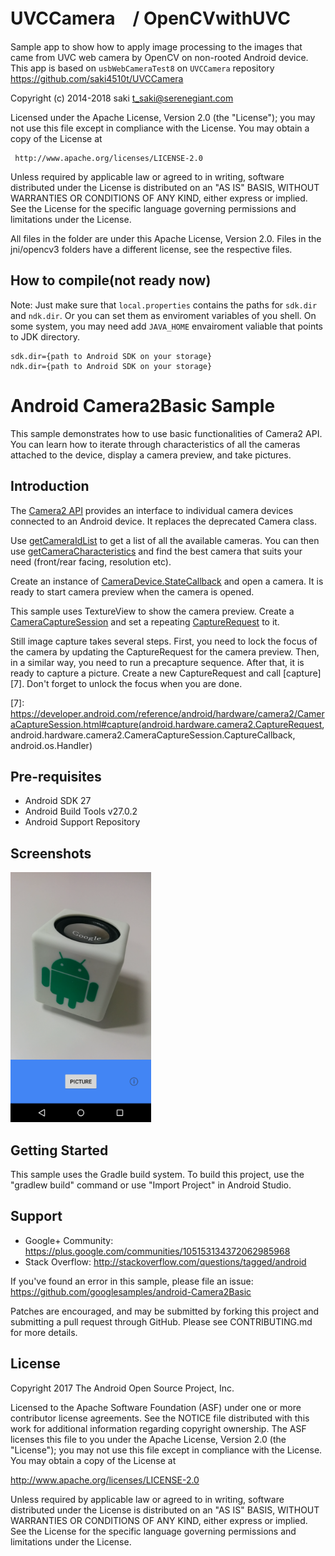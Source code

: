 UVCCamera　/ OpenCVwithUVC
=========

Sample app to show how to apply image processing to the images
that came from UVC web camera by OpenCV on non-rooted Android device.
This app is based on `usbWebCameraTest8` on `UVCCamera` repository
https://github.com/saki4510t/UVCCamera

Copyright (c) 2014-2018 saki t_saki@serenegiant.com

 Licensed under the Apache License, Version 2.0 (the "License");
 you may not use this file except in compliance with the License.
 You may obtain a copy of the License at

     http://www.apache.org/licenses/LICENSE-2.0

 Unless required by applicable law or agreed to in writing, software
 distributed under the License is distributed on an "AS IS" BASIS,
 WITHOUT WARRANTIES OR CONDITIONS OF ANY KIND, either express or implied.
 See the License for the specific language governing permissions and
 limitations under the License.

All files in the folder are under this Apache License, Version 2.0.
Files in the jni/opencv3 folders have a different license,
see the respective files.


## How to compile(not ready now)

Note: Just make sure that `local.properties` contains the paths for `sdk.dir` and `ndk.dir`. Or you can set them as enviroment variables of you shell. On some system, you may need add `JAVA_HOME` envairoment valiable that points to JDK directory.  

```
sdk.dir={path to Android SDK on your storage}
ndk.dir={path to Android SDK on your storage}
```



Android Camera2Basic Sample
===================================

This sample demonstrates how to use basic functionalities of Camera2
API. You can learn how to iterate through characteristics of all the
cameras attached to the device, display a camera preview, and take
pictures.

Introduction
------------

The [Camera2 API][1] provides an interface to individual camera
devices connected to an Android device. It replaces the deprecated
Camera class.

Use [getCameraIdList][2] to get a list of all the available
cameras. You can then use [getCameraCharacteristics][3] and find the
best camera that suits your need (front/rear facing, resolution etc).

Create an instance of [CameraDevice.StateCallback][4] and open a
camera. It is ready to start camera preview when the camera is opened.

This sample uses TextureView to show the camera preview. Create a
[CameraCaptureSession][5] and set a repeating [CaptureRequest][6] to it.

Still image capture takes several steps. First, you need to lock the
focus of the camera by updating the CaptureRequest for the camera
preview. Then, in a similar way, you need to run a precapture
sequence. After that, it is ready to capture a picture. Create a new
CaptureRequest and call [capture][7]. Don't forget to unlock the focus
when you are done.

[1]: https://developer.android.com/reference/android/hardware/camera2/package-summary.html
[2]: https://developer.android.com/reference/android/hardware/camera2/CameraManager.html#getCameraIdList()
[3]: https://developer.android.com/reference/android/hardware/camera2/CameraManager.html#getCameraCharacteristics(java.lang.String)
[4]: https://developer.android.com/reference/android/hardware/camera2/CameraDevice.StateCallback.html
[5]: https://developer.android.com/reference/android/hardware/camera2/CameraCaptureSession.html
[6]: https://developer.android.com/reference/android/hardware/camera2/CaptureRequest.html
[7]: https://developer.android.com/reference/android/hardware/camera2/CameraCaptureSession.html#capture(android.hardware.camera2.CaptureRequest, android.hardware.camera2.CameraCaptureSession.CaptureCallback, android.os.Handler)

Pre-requisites
--------------

- Android SDK 27
- Android Build Tools v27.0.2
- Android Support Repository

Screenshots
-------------

<img src="screenshots/main.png" height="400" alt="Screenshot"/>

Getting Started
---------------

This sample uses the Gradle build system. To build this project, use the
"gradlew build" command or use "Import Project" in Android Studio.

Support
-------

- Google+ Community: https://plus.google.com/communities/105153134372062985968
- Stack Overflow: http://stackoverflow.com/questions/tagged/android

If you've found an error in this sample, please file an issue:
https://github.com/googlesamples/android-Camera2Basic

Patches are encouraged, and may be submitted by forking this project and
submitting a pull request through GitHub. Please see CONTRIBUTING.md for more details.

License
-------

Copyright 2017 The Android Open Source Project, Inc.

Licensed to the Apache Software Foundation (ASF) under one or more contributor
license agreements.  See the NOTICE file distributed with this work for
additional information regarding copyright ownership.  The ASF licenses this
file to you under the Apache License, Version 2.0 (the "License"); you may not
use this file except in compliance with the License.  You may obtain a copy of
the License at

http://www.apache.org/licenses/LICENSE-2.0

Unless required by applicable law or agreed to in writing, software
distributed under the License is distributed on an "AS IS" BASIS, WITHOUT
WARRANTIES OR CONDITIONS OF ANY KIND, either express or implied.  See the
License for the specific language governing permissions and limitations under
the License.

